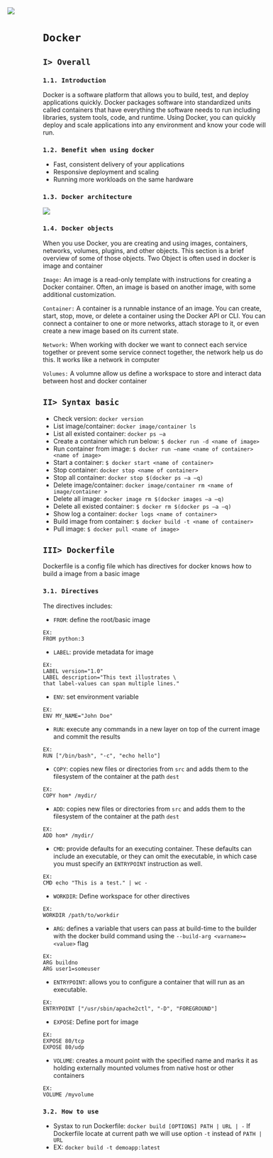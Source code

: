 
<img style="margin-left: -80px" src="https://d1.awsstatic.com/acs/characters/Logos/Docker-Logo_Horizontel_279x131.b8a5c41e56b77706656d61080f6a0217a3ba356d.png"/>

# **`Docker`**
## `I> Overall`
### `1.1. Introduction`
Docker is a software platform that allows you to build, test, and deploy applications quickly. Docker packages software into standardized units called containers that have everything the software needs to run including libraries, system tools, code, and runtime. Using Docker, you can quickly deploy and scale applications into any environment and know your code will run.

### `1.2. Benefit when using docker`
- Fast, consistent delivery of your applications
- Responsive deployment and scaling
- Running more workloads on the same hardware

### `1.3. Docker architecture`
<img style="margin: 0 auto" src="https://docs.docker.com/assets/images/architecture.svg">

### `1.4. Docker objects`
When you use Docker, you are creating and using images, containers, networks, volumes, plugins, and other objects. This section is a brief overview of some of those objects. Two Object is often used in docker is image and container

`Image:` An image is a read-only template with instructions for creating a Docker container. Often, an image is based on another image, with some additional customization. 

`Container:` A container is a runnable instance of an image. You can create, start, stop, move, or delete a container using the Docker API or CLI. You can connect a container to one or more networks, attach storage to it, or even create a new image based on its current state.

`Network:` When working with docker we want to connect each service together or prevent some service connect together, the network help us do this. It works like a network in computer

`Volumes:` A volumne allow us define a workspace to store and interact data between host and docker container

## `II> Syntax basic`
- Check version: ```docker version```
- List image/container: ```docker image/container ls```
- List all existed container: ```docker ps –a```
- Create a container which run below: ```$ docker run -d <name of image>```
- Run container from image: ```$ docker run –name <name of container> <name of image>```
- Start a container: ```$ docker start <name of container>```
- Stop container: ```docker stop <name of container>```
- Stop all container: ```docker stop $(docker ps –a –q)```
- Delete image/container: ```docker image/container rm <name of image/container >```
- Delete all image: ```docker image rm $(docker images –a –q)```
- Delete all existed container: ```$ docker rm $(docker ps –a –q)```
- Show log a container: ```docker logs <name of container>```
- Build image from container: ```$ docker build -t <name of container>```
- Pull image: ```$ docker pull <name of image>```

## `III> Dockerfile`
Dockerfile is a config file which has directives for docker knows how to build a image from a basic image 

### `3.1. Directives`

The directives includes:
- `FROM`: define the root/basic image 

```
EX:
FROM python:3
```
- `LABEL`: provide metadata for image
```
EX:
LABEL version="1.0"
LABEL description="This text illustrates \
that label-values can span multiple lines."
```
- `ENV`: set environment variable
```
EX:
ENV MY_NAME="John Doe"
```
- `RUN`: execute any commands in a new layer on top of the current image and commit the results
```
EX:
RUN ["/bin/bash", "-c", "echo hello"]
```
- `COPY`:  copies new files or directories from `src` and adds them to the filesystem of the container at the path `dest`
```
EX:
COPY hom* /mydir/
```
- `ADD`: copies new files or directories from `src` and adds them to the filesystem of the container at the path `dest`
```
EX:
ADD hom* /mydir/
```
- `CMD`: provide defaults for an executing container. These defaults can include an executable, or they can omit the executable, in which case you must specify an `ENTRYPOINT` instruction as well.
```
EX:
CMD echo "This is a test." | wc -
```
- `WORKDIR`: Define workspace for other directives
```
EX:
WORKDIR /path/to/workdir
```
- `ARG`: defines a variable that users can pass at build-time to the builder with the docker build command using the `--build-arg <varname>=<value>` flag
```
EX:
ARG buildno
ARG user1=someuser
```
- `ENTRYPOINT`:  allows you to configure a container that will run as an executable.
```
EX:
ENTRYPOINT ["/usr/sbin/apache2ctl", "-D", "FOREGROUND"]
```
- `EXPOSE`: Define port for image
```
EX:
EXPOSE 80/tcp
EXPOSE 80/udp
```
- `VOLUME`: creates a mount point with the specified name and marks it as holding externally mounted volumes from native host or other containers
```
EX:
VOLUME /myvolume
```

### `3.2. How to use`
- Systax to run Dockerfile: `docker build [OPTIONS] PATH | URL | -`
If Dockerfile locate at current path we will use option `-t` instead of ` PATH | URL `
- EX: `docker build -t demoapp:latest`